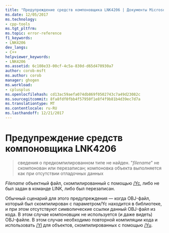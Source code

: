```yaml
---
title: "Предупреждение средств компоновщика LNK4206 | Документы Microsoft"
ms.date: 12/05/2017
ms.technology:
- cpp-tools
ms.tgt_pltfrm: 
ms.topic: error-reference
f1_keywords:
- LNK4206
dev_langs:
- C++
helpviewer_keywords:
- LNK4206
ms.assetid: 6c108e33-00cf-4c5a-830d-d65d470930a7
author: corob-msft
ms.author: corob
manager: ghogen
ms.workload:
- cplusplus
ms.openlocfilehash: cd13ac59aefa074db869f0502743c7a49d23082c
ms.sourcegitcommit: 8fa8fdf0fbb4f57950f1e8f4f9b81b4d39ec7d7a
ms.translationtype: MT
ms.contentlocale: ru-RU
ms.lasthandoff: 12/21/2017
---
```

# <a name="linker-tools-warning-lnk4206"></a>Предупреждение средств компоновщика LNK4206

> сведения о предкомпилированном типе не найден. "*filename*" не скомпонован или перезаписан; компоновка объекта выполняется как при отсутствии отладочных данных

*Filename* объектный файл, скомпилированный с помощью [/Yc](../../build/reference/yc-create-precompiled-header-file.md), либо не был задан в команде LINK, либо был перезаписан.

Обычный сценарий для этого предупреждения — когда OBJ-файл, который был скомпилирован с параметром/Yc находится в библиотеке, и при этом отсутствуют символические ссылки данный OBJ-файл из кода.  В этом случае компоновщик не используется (и даже видеть) OBJ-файле.  В этом случае необходимо повторной компиляции кода и использовать [/Yl](../../build/reference/yl-inject-pch-reference-for-debug-library.md) для объектов, скомпилированных с помощью [/Yu](../../build/reference/yu-use-precompiled-header-file.md).